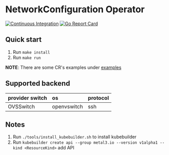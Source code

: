 # NetworkConfiguration Operator

[![Continuous Integration](https://github.com/Hellcatlk/networkconfiguration-operator/workflows/Continuous%20Integration/badge.svg)](https://github.com/Hellcatlk/networkconfiguration-operator/actions)
[![Go Report Card](https://goreportcard.com/badge/github.com/Hellcatlk/networkconfiguration-operator)](https://goreportcard.com/report/github.com/Hellcatlk/networkconfiguration-operator)

## Quick start

1. Run `make install`
2. Run `make run`

**NOTE**: There are some CR's examples under [examples](./examples)

## Supported backend

|provider switch|os|protocol|
|:-|:-|:-|
|OVSSwitch|openvswitch|ssh|

## Notes

1. Run `./tools/install_kubebuilder.sh` to install kubebuilder
2. Run `kubebuilder create api --group metal3.io --version v1alpha1 --kind <ResourceKind>` add API
